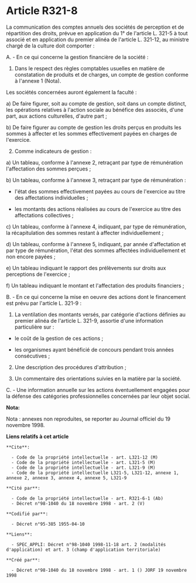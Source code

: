 # Article R321-8

La communication des comptes annuels des sociétés de perception et de répartition des droits, prévue en application du 1° de
l'article L. 321-5 à tout associé et en application du premier alinéa de l'article L. 321-12, au ministre chargé de la
culture doit comporter :

A. - En ce qui concerne la gestion financière de la société :

1. Dans le respect des règles comptables usuelles en matière de constatation de produits et de charges, un compte de gestion
conforme à l'annexe 1 (Nota).

Les sociétés concernées auront également la faculté :

a) De faire figurer, soit au compte de gestion, soit dans un compte distinct, les opérations relatives à l'action sociale au
bénéfice des associés, d'une part, aux actions culturelles, d'autre part ;

b) De faire figurer au compte de gestion les droits perçus en produits les sommes à affecter et les sommes effectivement
payées en charges de l'exercice.

2. Comme indicateurs de gestion :

a) Un tableau, conforme à l'annexe 2, retraçant par type de rémunération l'affectation des sommes perçues ;

b) Un tableau, conforme à l'annexe 3, retraçant par type de rémunération :

- l'état des sommes effectivement payées au cours de l'exercice au titre des affectations individuelles ;

- les montants des actions réalisées au cours de l'exercice au titre des affectations collectives ;

c) Un tableau, conforme à l'annexe 4, indiquant, par type de rémunération, la récapitulation des sommes restant à affecter
individuellement ;

d) Un tableau, conforme à l'annexe 5, indiquant, par année d'affectation et par type de rémunération, l'état des sommes
affectées individuellement et non encore payées ;

e) Un tableau indiquant le rapport des prélèvements sur droits aux perceptions de l'exercice ;

f) Un tableau indiquant le montant et l'affectation des produits financiers ;

B. - En ce qui concerne la mise en oeuvre des actions dont le financement est prévu par l'article L. 321-9 :

1. La ventilation des montants versés, par catégorie d'actions définies au premier alinéa de l'article L. 321-9, assortie
d'une information particulière sur :

- le coût de la gestion de ces actions ;

- les organismes ayant bénéficié de concours pendant trois années consécutives ;

2. Une description des procédures d'attribution ;

3. Un commentaire des orientations suivies en la matière par la société.

C. - Une information annuelle sur les actions éventuellement engagées pour la défense des catégories professionnelles
concernées par leur objet social.

**Nota:**

Nota : annexes non reproduites, se reporter au Journal officiel du 19 novembre 1998.

**Liens relatifs à cet article**

	**Cite**:

	  - Code de la propriété intellectuelle - art. L321-12 (M)
	  - Code de la propriété intellectuelle - art. L321-5 (M)
	  - Code de la propriété intellectuelle - art. L321-9 (M)
	  - Code de la propriété intellectuelle L321-5, L321-12, annexe 1, annexe 2, annexe 3, annexe 4, annexe 5, L321-9

	**Cité par**:

	  - Code de la propriété intellectuelle - art. R321-6-1 (Ab)
	  - Décret n°98-1040 du 18 novembre 1998 - art. 2 (V)

	**Codifié par**:

	  - Décret n°95-385 1955-04-10

	**Liens**:

	  - SPEC_APPLI: Décret n°98-1040 1998-11-18 art. 2 (modalités d'application) et art. 3 (champ d'application territoriale)

	**Créé par**:

	  - Décret n°98-1040 du 18 novembre 1998 - art. 1 () JORF 19 novembre 1998
